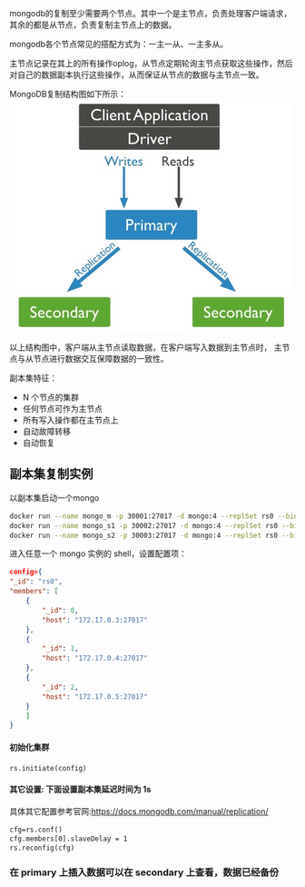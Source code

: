 mongodb的复制至少需要两个节点。其中一个是主节点，负责处理客户端请求，其余的都是从节点，负责复制主节点上的数据。

mongodb各个节点常见的搭配方式为：一主一从、一主多从。

主节点记录在其上的所有操作oplog，从节点定期轮询主节点获取这些操作，然后对自己的数据副本执行这些操作，从而保证从节点的数据与主节点一致。

MongoDB复制结构图如下所示：
![](./pic/replica.png)

以上结构图中，客户端从主节点读取数据，在客户端写入数据到主节点时， 主节点与从节点进行数据交互保障数据的一致性。

 副本集特征：
* N 个节点的集群
* 任何节点可作为主节点
* 所有写入操作都在主节点上
* 自动故障转移
* 自动恢复

## 副本集复制实例
以副本集启动一个mongo
```sh
docker run --name mongo_m -p 30001:27017 -d mongo:4 --replSet rs0 --bind_ip_all
docker run --name mongo_s1 -p 30002:27017 -d mongo:4 --replSet rs0 --bind_ip_all
docker run --name mongo_s2 -p 30003:27017 -d mongo:4 --replSet rs0 --bind_ip_all
```
进入任意一个 mongo 实例的 shell，设置配置项：
```json
config={
"_id": "rs0",
"members": [
    {
        "_id": 0,
        "host": "172.17.0.3:27017"
    },
    {
        "_id": 1,
        "host": "172.17.0.4:27017"
    },
    {
        "_id": 2,
        "host": "172.17.0.5:27017"
    }
    ]
}
```
#### 初始化集群
```mongoshell
rs.initiate(config)
```
#### 其它设置: 下面设置副本集延迟时间为 1s
具体其它配置参考官网:https://docs.mongodb.com/manual/replication/
```mongoshell
cfg=rs.conf()
cfg.members[0].slaveDelay = 1
rs.reconfig(cfg)
```
### 在 primary 上插入数据可以在 secondary 上查看，数据已经备份
